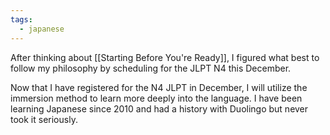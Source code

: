```yaml
---
tags:
  - japanese
---
```

After thinking about [[Starting Before You're Ready]], I figured what best to follow my philosophy by scheduling for the JLPT N4 this December. 

Now that I have registered for the N4 JLPT in December, I will utilize the immersion method to learn more deeply into the language. I have been learning Japanese since 2010 and had a history with Duolingo but never took it seriously. 
